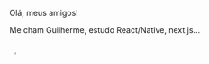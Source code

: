 Olá, meus amigos!


Me cham Guilherme, estudo React/Native, next.js...


<br>
<div align="center" style="display: flex">
  <a href="https://github.com/GuilhermeNotFound404">
  </a>
  <a>
    <img width="49%" align="center" src="https://streak-stats.demolab.com/?user=GuilhermeNotFound404&theme=omni&hide_border=true&mode=weekly&background=45%2C483C67%2C191622&border_radius=32" />
  </a>
</div>
<p align="center">
</p>
<!-- ![perfil]
![linguagens] -->
<!-- [perfil]: https://github-readme-stats-guilhermenotfound404.vercel.app/api?username=GuilhermeNotFound404&show_icons=true&theme=omni&count_private=true&hide_border=true
[linguagens]: https://github-readme-stats-guilhermenotfound404.vercel.app/api/top-langs/?username=GuilhermeNotFound404&theme=omni&layout=compact&hide_border=true
 -->
